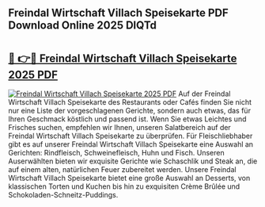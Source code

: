## Freindal Wirtschaft Villach Speisekarte PDF Download Online 2025 DlQTd

# <h2><a href="http://gc8l6cr.nevu.top/?p=Freindal+Wirtschaft+Villach+Speisekarte">🔗 👉🔴 Freindal Wirtschaft Villach Speisekarte 2025 PDF</a></h2>

[![Freindal Wirtschaft Villach Speisekarte 2025 PDF](https://i.imgur.com/dBaPXMq.png)](http://gc8l6cr.nevu.top/?p=Freindal+Wirtschaft+Villach+Speisekarte)
Auf der Freindal Wirtschaft Villach Speisekarte des Restaurants oder Cafés finden Sie nicht nur eine Liste der vorgeschlagenen Gerichte, sondern auch etwas, das für Ihren Geschmack köstlich und passend ist. Wenn Sie etwas Leichtes und Frisches suchen, empfehlen wir Ihnen, unseren Salatbereich auf der Freindal Wirtschaft Villach Speisekarte zu überprüfen. Für Fleischliebhaber gibt es auf unserer Freindal Wirtschaft Villach Speisekarte eine Auswahl an Gerichten: Rindfleisch, Schweinefleisch, Huhn und Fisch. Unseren Auserwählten bieten wir exquisite Gerichte wie Schaschlik und Steak an, die auf einem alten, natürlichen Feuer zubereitet werden. Unsere Freindal Wirtschaft Villach Speisekarte bietet eine große Auswahl an Desserts, von klassischen Torten und Kuchen bis hin zu exquisiten Crème Brûlée und Schokoladen-Schneitz-Puddings.
